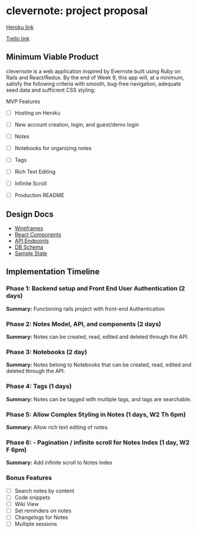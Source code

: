 clevernote: project proposal
===================

[Heroku link][heroku]

[Trello link][trello]

[heroku]: http://www.herokuapp.com
[trello]: https://trello.com/b/P9JY6DAy

## Minimum Viable Product

clevernote is a web application inspired by Evernote built using Ruby on Rails and React/Redux.  By the end of Week 9, this app will, at a minimum, satisfy the following criteria with smooth, bug-free navigation, adequate seed data and sufficient CSS styling:

MVP Features
 - [ ] Hosting on Heroku
 - [ ] New account creation, login, and guest/demo login
 - [ ] Notes
 - [ ] Notebooks for organizing notes
 - [ ] Tags
 - [ ] Rich Text Editing
 - [ ] Infinite Scroll
 - [ ] Production README



## Design Docs
* [Wireframes][wireframes]
* [React Components][components]
* [API Endpoints][api-endpoints]
* [DB Schema][schema]
* [Sample State][sample-state]

[wireframes]: ./wireframes
[components]: ./component-hierarchy.md
[sample-state]: ./sample-state.md
[api-endpoints]: ./api-endpoints.md
[schema]: ./schema.md

## Implementation Timeline

### Phase 1: Backend setup and Front End User Authentication (2 days)

**Summary:** Functioning rails project with front-end Authentication

### Phase 2: Notes Model, API, and components (2 days)

**Summary:** Notes can be created, read, edited and deleted through
the API.

### Phase 3: Notebooks (2 day)

**Summary:** Notes belong to Notebooks that can be created, read, edited and deleted through the API.

### Phase 4: Tags (1 days)

**Summary:** Notes can be tagged with multiple tags, and tags are searchable.

### Phase 5: Allow Complex Styling in Notes (1 days, W2 Th 6pm)

**Summary:** Allow rich text editing of notes.

### Phase 6: - Pagination / infinite scroll for Notes Index (1 day, W2 F 6pm)

**Summary:** Add infinite scroll to Notes Index

### Bonus Features

 - [ ] Search notes by content
 - [ ] Code snippets
 - [ ] Wiki View
 - [ ] Set reminders on notes
 - [ ] Changelogs for Notes
 - [ ] Multiple sessions
